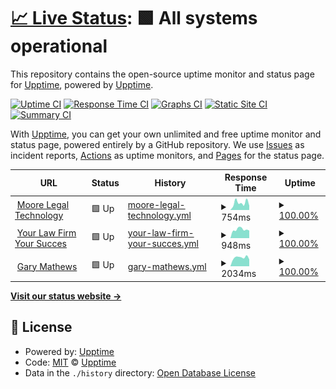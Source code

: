 # [📈 Live Status](https://demo.upptime.js.org): <!--live status--> **🟩 All systems operational**

This repository contains the open-source uptime monitor and status page for [Upptime](https://upptime.js.org), powered by [Upptime](https://github.com/upptime/upptime).

[![Uptime CI](https://github.com/koj-co/upptime/workflows/Uptime%20CI/badge.svg)](https://github.com/koj-co/upptime/actions?query=workflow%3A%22Uptime+CI%22)
[![Response Time CI](https://github.com/koj-co/upptime/workflows/Response%20Time%20CI/badge.svg)](https://github.com/koj-co/upptime/actions?query=workflow%3A%22Response+Time+CI%22)
[![Graphs CI](https://github.com/koj-co/upptime/workflows/Graphs%20CI/badge.svg)](https://github.com/koj-co/upptime/actions?query=workflow%3A%22Graphs+CI%22)
[![Static Site CI](https://github.com/koj-co/upptime/workflows/Static%20Site%20CI/badge.svg)](https://github.com/koj-co/upptime/actions?query=workflow%3A%22Static+Site+CI%22)
[![Summary CI](https://github.com/koj-co/upptime/workflows/Summary%20CI/badge.svg)](https://github.com/koj-co/upptime/actions?query=workflow%3A%22Summary+CI%22)

With [Upptime](https://upptime.js.org), you can get your own unlimited and free uptime monitor and status page, powered entirely by a GitHub repository. We use [Issues](https://github.com/upptime/upptime/issues) as incident reports, [Actions](https://github.com/Moore-Legal-Technology-Ltd/uptimes/actions) as uptime monitors, and [Pages](https://demo.upptime.js.org) for the status page.

<!--start: status pages-->
<!-- This summary is generated by Upptime (https://github.com/upptime/upptime) -->
<!-- Do not edit this manually, your changes will be overwritten -->
<!-- prettier-ignore -->
| URL | Status | History | Response Time | Uptime |
| --- | ------ | ------- | ------------- | ------ |
| <img alt="" src="https://favicons.githubusercontent.com/www.moorelegaltechnology.co.uk" height="13"> [Moore Legal Technology](https://www.moorelegaltechnology.co.uk) | 🟩 Up | [moore-legal-technology.yml](https://github.com/Moore-Legal-Technology-Ltd/uptimes/commits/HEAD/history/moore-legal-technology.yml) | <details><summary><img alt="Response time graph" src="./graphs/moore-legal-technology/response-time-week.png" height="20"> 754ms</summary><br><a href="https://uptime.moorelegaltechnology.co.uk/history/moore-legal-technology"><img alt="Response time 811" src="https://img.shields.io/endpoint?url=https%3A%2F%2Fraw.githubusercontent.com%2FMoore-Legal-Technology-Ltd%2Fuptimes%2FHEAD%2Fapi%2Fmoore-legal-technology%2Fresponse-time.json"></a><br><a href="https://uptime.moorelegaltechnology.co.uk/history/moore-legal-technology"><img alt="24-hour response time 458" src="https://img.shields.io/endpoint?url=https%3A%2F%2Fraw.githubusercontent.com%2FMoore-Legal-Technology-Ltd%2Fuptimes%2FHEAD%2Fapi%2Fmoore-legal-technology%2Fresponse-time-day.json"></a><br><a href="https://uptime.moorelegaltechnology.co.uk/history/moore-legal-technology"><img alt="7-day response time 754" src="https://img.shields.io/endpoint?url=https%3A%2F%2Fraw.githubusercontent.com%2FMoore-Legal-Technology-Ltd%2Fuptimes%2FHEAD%2Fapi%2Fmoore-legal-technology%2Fresponse-time-week.json"></a><br><a href="https://uptime.moorelegaltechnology.co.uk/history/moore-legal-technology"><img alt="30-day response time 1493" src="https://img.shields.io/endpoint?url=https%3A%2F%2Fraw.githubusercontent.com%2FMoore-Legal-Technology-Ltd%2Fuptimes%2FHEAD%2Fapi%2Fmoore-legal-technology%2Fresponse-time-month.json"></a><br><a href="https://uptime.moorelegaltechnology.co.uk/history/moore-legal-technology"><img alt="1-year response time 811" src="https://img.shields.io/endpoint?url=https%3A%2F%2Fraw.githubusercontent.com%2FMoore-Legal-Technology-Ltd%2Fuptimes%2FHEAD%2Fapi%2Fmoore-legal-technology%2Fresponse-time-year.json"></a></details> | <details><summary><a href="https://uptime.moorelegaltechnology.co.uk/history/moore-legal-technology">100.00%</a></summary><a href="https://uptime.moorelegaltechnology.co.uk/history/moore-legal-technology"><img alt="All-time uptime 99.98%" src="https://img.shields.io/endpoint?url=https%3A%2F%2Fraw.githubusercontent.com%2FMoore-Legal-Technology-Ltd%2Fuptimes%2FHEAD%2Fapi%2Fmoore-legal-technology%2Fuptime.json"></a><br><a href="https://uptime.moorelegaltechnology.co.uk/history/moore-legal-technology"><img alt="24-hour uptime 100.00%" src="https://img.shields.io/endpoint?url=https%3A%2F%2Fraw.githubusercontent.com%2FMoore-Legal-Technology-Ltd%2Fuptimes%2FHEAD%2Fapi%2Fmoore-legal-technology%2Fuptime-day.json"></a><br><a href="https://uptime.moorelegaltechnology.co.uk/history/moore-legal-technology"><img alt="7-day uptime 100.00%" src="https://img.shields.io/endpoint?url=https%3A%2F%2Fraw.githubusercontent.com%2FMoore-Legal-Technology-Ltd%2Fuptimes%2FHEAD%2Fapi%2Fmoore-legal-technology%2Fuptime-week.json"></a><br><a href="https://uptime.moorelegaltechnology.co.uk/history/moore-legal-technology"><img alt="30-day uptime 100.00%" src="https://img.shields.io/endpoint?url=https%3A%2F%2Fraw.githubusercontent.com%2FMoore-Legal-Technology-Ltd%2Fuptimes%2FHEAD%2Fapi%2Fmoore-legal-technology%2Fuptime-month.json"></a><br><a href="https://uptime.moorelegaltechnology.co.uk/history/moore-legal-technology"><img alt="1-year uptime 99.98%" src="https://img.shields.io/endpoint?url=https%3A%2F%2Fraw.githubusercontent.com%2FMoore-Legal-Technology-Ltd%2Fuptimes%2FHEAD%2Fapi%2Fmoore-legal-technology%2Fuptime-year.json"></a></details>
| <img alt="" src="https://favicons.githubusercontent.com/yourlawfirmsuccess.co.uk" height="13"> [Your Law Firm Your Succes](https://yourlawfirmsuccess.co.uk) | 🟩 Up | [your-law-firm-your-succes.yml](https://github.com/Moore-Legal-Technology-Ltd/uptimes/commits/HEAD/history/your-law-firm-your-succes.yml) | <details><summary><img alt="Response time graph" src="./graphs/your-law-firm-your-succes/response-time-week.png" height="20"> 948ms</summary><br><a href="https://uptime.moorelegaltechnology.co.uk/history/your-law-firm-your-succes"><img alt="Response time 1042" src="https://img.shields.io/endpoint?url=https%3A%2F%2Fraw.githubusercontent.com%2FMoore-Legal-Technology-Ltd%2Fuptimes%2FHEAD%2Fapi%2Fyour-law-firm-your-succes%2Fresponse-time.json"></a><br><a href="https://uptime.moorelegaltechnology.co.uk/history/your-law-firm-your-succes"><img alt="24-hour response time 830" src="https://img.shields.io/endpoint?url=https%3A%2F%2Fraw.githubusercontent.com%2FMoore-Legal-Technology-Ltd%2Fuptimes%2FHEAD%2Fapi%2Fyour-law-firm-your-succes%2Fresponse-time-day.json"></a><br><a href="https://uptime.moorelegaltechnology.co.uk/history/your-law-firm-your-succes"><img alt="7-day response time 948" src="https://img.shields.io/endpoint?url=https%3A%2F%2Fraw.githubusercontent.com%2FMoore-Legal-Technology-Ltd%2Fuptimes%2FHEAD%2Fapi%2Fyour-law-firm-your-succes%2Fresponse-time-week.json"></a><br><a href="https://uptime.moorelegaltechnology.co.uk/history/your-law-firm-your-succes"><img alt="30-day response time 946" src="https://img.shields.io/endpoint?url=https%3A%2F%2Fraw.githubusercontent.com%2FMoore-Legal-Technology-Ltd%2Fuptimes%2FHEAD%2Fapi%2Fyour-law-firm-your-succes%2Fresponse-time-month.json"></a><br><a href="https://uptime.moorelegaltechnology.co.uk/history/your-law-firm-your-succes"><img alt="1-year response time 1042" src="https://img.shields.io/endpoint?url=https%3A%2F%2Fraw.githubusercontent.com%2FMoore-Legal-Technology-Ltd%2Fuptimes%2FHEAD%2Fapi%2Fyour-law-firm-your-succes%2Fresponse-time-year.json"></a></details> | <details><summary><a href="https://uptime.moorelegaltechnology.co.uk/history/your-law-firm-your-succes">100.00%</a></summary><a href="https://uptime.moorelegaltechnology.co.uk/history/your-law-firm-your-succes"><img alt="All-time uptime 99.95%" src="https://img.shields.io/endpoint?url=https%3A%2F%2Fraw.githubusercontent.com%2FMoore-Legal-Technology-Ltd%2Fuptimes%2FHEAD%2Fapi%2Fyour-law-firm-your-succes%2Fuptime.json"></a><br><a href="https://uptime.moorelegaltechnology.co.uk/history/your-law-firm-your-succes"><img alt="24-hour uptime 100.00%" src="https://img.shields.io/endpoint?url=https%3A%2F%2Fraw.githubusercontent.com%2FMoore-Legal-Technology-Ltd%2Fuptimes%2FHEAD%2Fapi%2Fyour-law-firm-your-succes%2Fuptime-day.json"></a><br><a href="https://uptime.moorelegaltechnology.co.uk/history/your-law-firm-your-succes"><img alt="7-day uptime 100.00%" src="https://img.shields.io/endpoint?url=https%3A%2F%2Fraw.githubusercontent.com%2FMoore-Legal-Technology-Ltd%2Fuptimes%2FHEAD%2Fapi%2Fyour-law-firm-your-succes%2Fuptime-week.json"></a><br><a href="https://uptime.moorelegaltechnology.co.uk/history/your-law-firm-your-succes"><img alt="30-day uptime 100.00%" src="https://img.shields.io/endpoint?url=https%3A%2F%2Fraw.githubusercontent.com%2FMoore-Legal-Technology-Ltd%2Fuptimes%2FHEAD%2Fapi%2Fyour-law-firm-your-succes%2Fuptime-month.json"></a><br><a href="https://uptime.moorelegaltechnology.co.uk/history/your-law-firm-your-succes"><img alt="1-year uptime 99.95%" src="https://img.shields.io/endpoint?url=https%3A%2F%2Fraw.githubusercontent.com%2FMoore-Legal-Technology-Ltd%2Fuptimes%2FHEAD%2Fapi%2Fyour-law-firm-your-succes%2Fuptime-year.json"></a></details>
| <img alt="" src="https://favicons.githubusercontent.com/www.gary.ie" height="13"> [Gary Mathews](https://www.gary.ie) | 🟩 Up | [gary-mathews.yml](https://github.com/Moore-Legal-Technology-Ltd/uptimes/commits/HEAD/history/gary-mathews.yml) | <details><summary><img alt="Response time graph" src="./graphs/gary-mathews/response-time-week.png" height="20"> 2034ms</summary><br><a href="https://uptime.moorelegaltechnology.co.uk/history/gary-mathews"><img alt="Response time 1950" src="https://img.shields.io/endpoint?url=https%3A%2F%2Fraw.githubusercontent.com%2FMoore-Legal-Technology-Ltd%2Fuptimes%2FHEAD%2Fapi%2Fgary-mathews%2Fresponse-time.json"></a><br><a href="https://uptime.moorelegaltechnology.co.uk/history/gary-mathews"><img alt="24-hour response time 1605" src="https://img.shields.io/endpoint?url=https%3A%2F%2Fraw.githubusercontent.com%2FMoore-Legal-Technology-Ltd%2Fuptimes%2FHEAD%2Fapi%2Fgary-mathews%2Fresponse-time-day.json"></a><br><a href="https://uptime.moorelegaltechnology.co.uk/history/gary-mathews"><img alt="7-day response time 2034" src="https://img.shields.io/endpoint?url=https%3A%2F%2Fraw.githubusercontent.com%2FMoore-Legal-Technology-Ltd%2Fuptimes%2FHEAD%2Fapi%2Fgary-mathews%2Fresponse-time-week.json"></a><br><a href="https://uptime.moorelegaltechnology.co.uk/history/gary-mathews"><img alt="30-day response time 1940" src="https://img.shields.io/endpoint?url=https%3A%2F%2Fraw.githubusercontent.com%2FMoore-Legal-Technology-Ltd%2Fuptimes%2FHEAD%2Fapi%2Fgary-mathews%2Fresponse-time-month.json"></a><br><a href="https://uptime.moorelegaltechnology.co.uk/history/gary-mathews"><img alt="1-year response time 1950" src="https://img.shields.io/endpoint?url=https%3A%2F%2Fraw.githubusercontent.com%2FMoore-Legal-Technology-Ltd%2Fuptimes%2FHEAD%2Fapi%2Fgary-mathews%2Fresponse-time-year.json"></a></details> | <details><summary><a href="https://uptime.moorelegaltechnology.co.uk/history/gary-mathews">100.00%</a></summary><a href="https://uptime.moorelegaltechnology.co.uk/history/gary-mathews"><img alt="All-time uptime 95.15%" src="https://img.shields.io/endpoint?url=https%3A%2F%2Fraw.githubusercontent.com%2FMoore-Legal-Technology-Ltd%2Fuptimes%2FHEAD%2Fapi%2Fgary-mathews%2Fuptime.json"></a><br><a href="https://uptime.moorelegaltechnology.co.uk/history/gary-mathews"><img alt="24-hour uptime 100.00%" src="https://img.shields.io/endpoint?url=https%3A%2F%2Fraw.githubusercontent.com%2FMoore-Legal-Technology-Ltd%2Fuptimes%2FHEAD%2Fapi%2Fgary-mathews%2Fuptime-day.json"></a><br><a href="https://uptime.moorelegaltechnology.co.uk/history/gary-mathews"><img alt="7-day uptime 100.00%" src="https://img.shields.io/endpoint?url=https%3A%2F%2Fraw.githubusercontent.com%2FMoore-Legal-Technology-Ltd%2Fuptimes%2FHEAD%2Fapi%2Fgary-mathews%2Fuptime-week.json"></a><br><a href="https://uptime.moorelegaltechnology.co.uk/history/gary-mathews"><img alt="30-day uptime 100.00%" src="https://img.shields.io/endpoint?url=https%3A%2F%2Fraw.githubusercontent.com%2FMoore-Legal-Technology-Ltd%2Fuptimes%2FHEAD%2Fapi%2Fgary-mathews%2Fuptime-month.json"></a><br><a href="https://uptime.moorelegaltechnology.co.uk/history/gary-mathews"><img alt="1-year uptime 95.15%" src="https://img.shields.io/endpoint?url=https%3A%2F%2Fraw.githubusercontent.com%2FMoore-Legal-Technology-Ltd%2Fuptimes%2FHEAD%2Fapi%2Fgary-mathews%2Fuptime-year.json"></a></details>

<!--end: status pages-->

[**Visit our status website →**](https://uptime.moorelegaltechnology.co.uk/)

## 📄 License

- Powered by: [Upptime](https://github.com/upptime/upptime)
- Code: [MIT](./LICENSE) © [Upptime](https://upptime.js.org)
- Data in the `./history` directory: [Open Database License](https://opendatacommons.org/licenses/odbl/1-0/)
